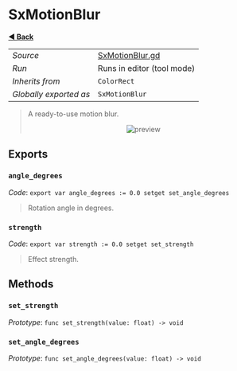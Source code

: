 # SxMotionBlur

**[◀️ Back](../readme.md)**

|    |     |
|----|-----|
|*Source*|[SxMotionBlur.gd](../../../../../nodes/fx/screen-effects/SxMotionBlur/SxMotionBlur.gd)|
|*Run*|Runs in editor (tool mode)|
|*Inherits from*|`ColorRect`|
|*Globally exported as*|`SxMotionBlur`|

> A ready-to-use motion blur.  
>   
> <p align="center">  
>     <img src="../../../../images/nodes/SxMotionBlur.gif" alt="preview" />  
> </p>  
## Exports

### `angle_degrees`

*Code*: `export var angle_degrees := 0.0 setget set_angle_degrees`

> Rotation angle in degrees.  
### `strength`

*Code*: `export var strength := 0.0 setget set_strength`

> Effect strength.  
## Methods

### `set_strength`

*Prototype*: `func set_strength(value: float) -> void`

### `set_angle_degrees`

*Prototype*: `func set_angle_degrees(value: float) -> void`

